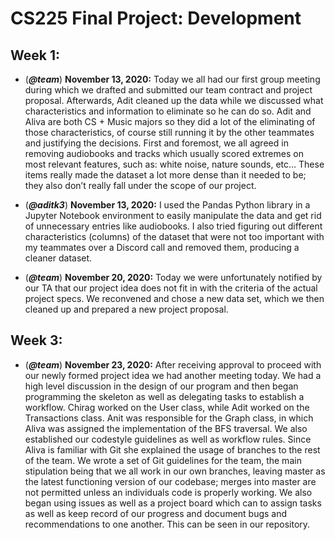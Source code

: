 # CS225 Final Project: Development

## Week 1:

- (***@team***) **November 13, 2020:** Today we all had our first group meeting during which we drafted and submitted our team contract and project proposal. Afterwards, Adit cleaned up the data while we discussed what characteristics and information to eliminate so he can do so. Adit and Aliva are both CS + Music majors so they did a lot of the eliminating of those characteristics, of course still running it by the other teammates and justifying the decisions. First and foremost, we all agreed in removing audiobooks and tracks which usually scored extremes on most relevant features, such as: white noise, nature sounds, etc… These items really made the dataset a lot more dense than it needed to be; they also don’t really fall under the scope of our project.

- (***@aditk3***) **November 13, 2020:** I used the Pandas Python library in a Jupyter Notebook environment to easily manipulate the data and get rid of unnecessary entries like audiobooks. I also tried figuring out different characteristics (columns) of the dataset that were not too important with my teammates over a Discord call and removed them, producing a cleaner dataset.

- (***@team***) **November 20, 2020:** Today we were unfortunately notified by our TA that our project idea does not fit in with the criteria of the actual project specs. We reconvened and chose a new data set, which we then cleaned up and prepared a new project proposal.

## Week 3:

- (***@team***) **November 23, 2020:** After receiving approval to proceed with our newly formed project idea we had another meeting today. We had a high level discussion in the design of our program and then began programming the skeleton as well as delegating tasks to establish a workflow. Chirag worked on the User class, while Adit worked on the Transactions class. Anit was responsible for the Graph class, in which Aliva was assigned the implementation of the BFS traversal. We also established our codestyle guidelines as well as workflow rules. Since Aliva is familiar with Git she explained the usage of branches to the rest of the team. We wrote a set of Git guidelines for the team, the main stipulation being that we all work in our own branches, leaving master as the latest functioning version of our codebase; merges into master are not permitted unless an individuals code is properly working. We also began using issues as well as a project board which can to assign tasks as well as keep record of our progress and document bugs and recommendations to one another. This can be seen in our repository.
